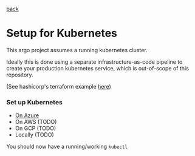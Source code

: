 [back](../README.md)

# Setup for Kubernetes

This argo project assumes a running kubernetes cluster.

Ideally this is done using a separate infrastructure-as-code pipeline to create your production kubernetes service, which is out-of-scope of this repository.

(See hashicorp's terraform example [here](https://learn.hashicorp.com/tutorials/terraform/aks))

### Set up Kubernetes  
* [On Azure](azure-aks.md)
* On AWS (TODO)
* On GCP (TODO)
* Locally (TODO)

You should now have a running/working `kubectl`